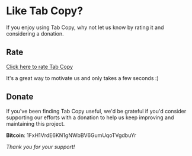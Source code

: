 # Like Tab Copy?

If you enjoy using Tab Copy, why not let us know by rating it and considering a donation.

## Rate

[Click here to rate Tab Copy](https://chromewebstore.google.com/detail/tab-copy/micdllihgoppmejpecmkilggmaagfdmb/reviews)

It's a great way to motivate us and only takes a few seconds :)

## Donate

If you've been finding Tab Copy useful, we'd be grateful if you'd consider supporting our efforts with a donation to help us keep improving and maintaining this project.

**Bitcoin**: 1FxH1VrdE6KN1gNWbBV6GumUqoTVgdbuYr

*Thank you for your support!*